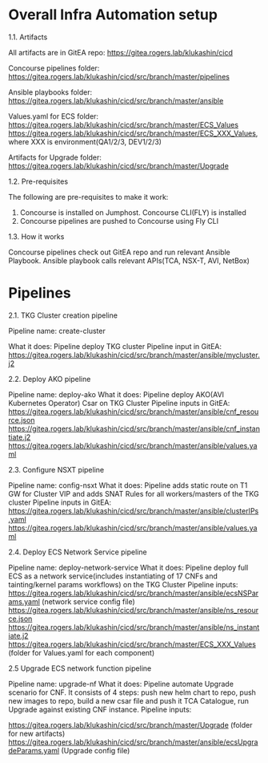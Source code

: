 # Overall Infra Automation setup

1.1.	Artifacts

All artifacts are in GitEA repo: https://gitea.rogers.lab/klukashin/cicd

Concourse pipelines folder: https://gitea.rogers.lab/klukashin/cicd/src/branch/master/pipelines

Ansible playbooks folder: 
https://gitea.rogers.lab/klukashin/cicd/src/branch/master/ansible

Values.yaml for ECS folder:
https://gitea.rogers.lab/klukashin/cicd/src/branch/master/ECS_Values
https://gitea.rogers.lab/klukashin/cicd/src/branch/master/ECS_XXX_Values, where XXX is environment(QA1/2/3, DEV1/2/3)

Artifacts for Upgrade folder:
https://gitea.rogers.lab/klukashin/cicd/src/branch/master/Upgrade

1.2.	Pre-requisites


The following are pre-requisites to make it work:
1.	Concourse is installed on Jumphost. Concourse CLI(FLY) is installed
2.	Concourse pipelines are pushed to Concourse using Fly CLI 

1.3.	How it works

Concourse pipelines check out GitEA repo and run relevant Ansible Playbook. Ansible playbook calls relevant APIs(TCA, NSX-T, AVI, NetBox)

# Pipelines

2.1.	TKG Cluster creation pipeline

Pipeline name: create-cluster

What it does: Pipeline deploy TKG cluster
Pipeline input in GitEA: https://gitea.rogers.lab/klukashin/cicd/src/branch/master/ansible/mycluster.j2

2.2.	Deploy AKO pipeline

Pipeline name: deploy-ako
What it does: Pipeline deploy AKO(AVI Kubernetes Operator) Csar on TKG Cluster
Pipeline inputs in GitEA:
https://gitea.rogers.lab/klukashin/cicd/src/branch/master/ansible/cnf_resource.json
https://gitea.rogers.lab/klukashin/cicd/src/branch/master/ansible/cnf_instantiate.j2
https://gitea.rogers.lab/klukashin/cicd/src/branch/master/ansible/values.yaml

2.3.	Configure NSXT pipeline

Pipeline name: config-nsxt
What it does: Pipeline adds static route on T1 GW for Cluster VIP and adds SNAT Rules for all workers/masters of the TKG cluster
Pipeline inputs in GitEA:
https://gitea.rogers.lab/klukashin/cicd/src/branch/master/ansible/clusterIPs.yaml
https://gitea.rogers.lab/klukashin/cicd/src/branch/master/ansible/values.yaml

2.4.	Deploy ECS Network Service pipeline

Pipeline name: deploy-network-service
What it does: Pipeline deploy full ECS as a network service(includes instantiating of 17 CNFs and tainting/kernel params workflows) on the TKG Cluster
Pipeline inputs:
https://gitea.rogers.lab/klukashin/cicd/src/branch/master/ansible/ecsNSParams.yaml (network service config file)
https://gitea.rogers.lab/klukashin/cicd/src/branch/master/ansible/ns_resource.json
https://gitea.rogers.lab/klukashin/cicd/src/branch/master/ansible/ns_instantiate.j2
https://gitea.rogers.lab/klukashin/cicd/src/branch/master/ECS_XXX_Values (folder for Values.yaml for each component)

2.5	    Upgrade ECS network function pipeline

Pipeline name: upgrade-nf
What it does: Pipeline automate Upgrade scenario for CNF. It consists of 4 steps: push new helm chart to repo, push new images to repo, build a new csar file and push it TCA Catalogue, run Upgrade against existing CNF instance.
Pipeline inputs:

https://gitea.rogers.lab/klukashin/cicd/src/branch/master/Upgrade (folder for new artifacts)
https://gitea.rogers.lab/klukashin/cicd/src/branch/master/ansible/ecsUpgradeParams.yaml (Upgrade config file)

